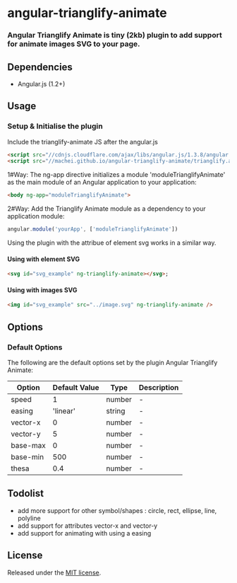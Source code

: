 # angular-trianglify-animate
### Angular Trianglify Animate is tiny (2kb) plugin to add support for animate images SVG to your page.

## Dependencies
+ Angular.js (1.2+)

## Usage
### Setup & Initialise the plugin

Include the trianglify-animate JS after the angular.js
```html
<script src="//cdnjs.cloudflare.com/ajax/libs/angular.js/1.3.8/angular.min.js" type="text/javascript"></script>
<script src="//machei.github.io/angular-trianglify-animate/trianglify.animate.js" type="text/javascript"></script>
```

1#Way: The ng-app directive initializes a module 'moduleTrianglifyAnimate' as the main module of an Angular application to your application: 

```html
<body ng-app="moduleTrianglifyAnimate">
```
2#Way: Add the Trianglify Animate module as a dependency to your application module:
```js
angular.module('yourApp', ['moduleTrianglifyAnimate'])
```

Using the plugin with the attribue of element svg works in a similar way. 

#### Using with element SVG
```html
<svg id="svg_example" ng-trianglify-animate></svg>;
```

#### Using with images SVG
```html
<img id="svg_example" src="../image.svg" ng-trianglify-animate />
```
## Options

### Default Options

The following are the default options set by the plugin Angular Trianglify Animate:

Option | Default Value | Type | Description
--- | --- | --- | ---
speed | 1 | number | -
easing | 'linear' | string | -
vector-x | 0 | number | -
vector-y | 5 | number | -
base-max | 0 | number | -
base-min | 500 | number | -
thesa | 0.4 | number | -

## Todolist

+ add more support for other symbol/shapes : circle, rect, ellipse, line, polyline
+ add support for attributes vector-x and vector-y
+ add support for animating with using a easing

## License
Released under the [MIT license](http://www.opensource.org/licenses/MIT).
